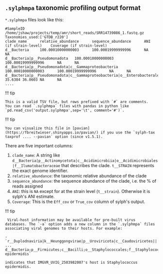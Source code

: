 ## `.sylphmpa` taxonomic profiling output format

`*.sylphmpa` files look like this: 

```
#SampleID       /home/jshaw/projects/temp/amr/short_reads/SRR14739086_1.fastq.gz        Taxonomies_used:['GTDB_r220']
clade_name      relative_abundance      sequence_abundance      ANI (if strain-level)    Coverage (if strain-level)
d__Bacteria     100.00010000000003      100.00019999999996      NA      NA
d__Bacteria|p__Pseudomonadota   100.00010000000003      100.00019999999996      NA      NA
d__Bacteria|p__Pseudomonadota|c__Gammaproteobacteria    100.00010000000003      100.00019999999996      NA      NA
d__Bacteria|p__Pseudomonadota|c__Gammaproteobacteria|o__Enterobacterales        35.6384 36.0603 NA      NA
....
```


!!! tip

    This is a valid TSV file, but rows prefixed with `#` are comments.
    You can read `.sylphmpa` files with pandas in python like `pd.read_csv('output.sylphmpa',sep='\t', comment='#')`. 

!!! tip

    You can visualize this file in [pavian](https://fbreitwieser.shinyapps.io/pavian/) if you use the `sylph-tax taxprof .... --pavian` option (since v1.5.1). 

There are five important columns:

1. `clade_name`: A string like `d__Bacteria|p__Actinomycetota|c__Acidimicrobiia|o__Acidimicrobiales|f__Ilumatobacteraceae` that describes the clade. `t__STRAIN` represents the exact genome identifier. 
2. `relative_abundance`: the taxonomic relative abundance of the clade
3. `sequence_abundance`: the sequence abundance of the clade, i.e. the % of reads assigned
4. `ANI`: this is `NA` except for at the strain level (`t__strain`). Otherwise it is sylph's ANI estimate. 
5. `Coverage`: This is the `Eff_cov` or `True_cov` column of sylph's output.

!!! tip

     Viral-host information may be available for pre-built virus databases. The `-a` option adds a new column in the `.sylphmpa` files associating viral genomes to their hosts. For example:

    - `r__Duplodnaviria|k__Heunggongvirae|p__Uroviricota|c__Caudoviricetes|||||t__IMGVR_UViG_2503982007_000001 ...    d__Bacteria;p__Firmicutes;c__Bacilli;o__Staphylococcales;f__Staphylococcaceae;g__Staphylococcus;s__Staphylococcus epidermidis` 

    indicates that IMGVR_UVIG_2503982007's host is Staphylococcus epidermidis.


